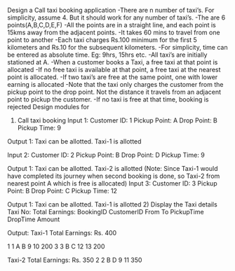 Design a Call taxi booking application
-There are n number of taxi’s. For simplicity, assume 4. But it should work for any number of taxi’s.
-The are 6 points(A,B,C,D,E,F)
-All the points are in a straight line, and each point is 15kms away from the adjacent points.
-It takes 60 mins to travel from one point to another
-Each taxi charges Rs.100 minimum for the first 5 kilometers and Rs.10 for the subsequent kilometers.
-For simplicity, time can be entered as absolute time. Eg: 9hrs, 15hrs etc.
-All taxi’s are initially stationed at A.
-When a customer books a Taxi, a free taxi at that point is allocated
-If no free taxi is available at that point, a free taxi at the nearest point is allocated.
-If two taxi’s are free at the same point, one with lower earning is allocated
-Note that the taxi only charges the customer from the pickup point to the drop point. Not the distance it travels from an adjacent point to pickup the customer.
-If no taxi is free at that time, booking is rejected
Design modules for
1)    Call taxi booking
      Input 1:
      Customer ID: 1
      Pickup Point: A
      Drop Point: B
      Pickup Time: 9

Output 1:
Taxi can be allotted.
Taxi-1 is allotted

Input 2:
Customer ID: 2
Pickup Point: B
Drop Point: D
Pickup Time: 9

Output 1:
Taxi can be allotted.
Taxi-2 is allotted
(Note: Since Taxi-1 would have completed its journey when second booking is done, so Taxi-2 from nearest point A which is free is allocated)
Input 3:
Customer ID: 3
Pickup Point: B
Drop Point: C
Pickup Time: 12

Output 1:
Taxi can be allotted.
Taxi-1 is allotted
2) Display the Taxi details
   Taxi No:    Total Earnings:
   BookingID    CustomerID    From    To    PickupTime    DropTime    Amount

Output:
Taxi-1    Total Earnings: Rs. 400

1     1     A    B    9    10    200
3    3    B    C    12    13    200

Taxi-2 Total Earnings: Rs. 350
2    2    B    D    9    11    350 